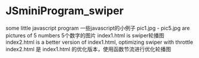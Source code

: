# JSminiProgram_swiper
some little javascript program 一些javascript的小例子
pic1.jpg - pic5.jpg are pictures of 5 numbers 5个数字的图片
index1.html is swiper轮播图
index2.html is a better version of index1.html,  optimizing swiper with throttle
index2.html 是 index1.html 的优化版本，使用函数节流进行优化轮播图
